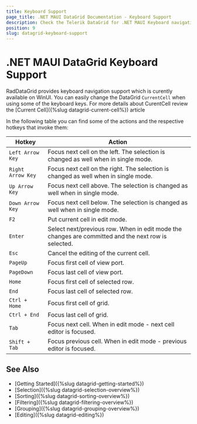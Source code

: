 ```yaml
---
title: Keyboard Support
page_title: .NET MAUI DataGrid Documentation - Keyboard Support
description: Check the Telerik DataGrid for .NET MAUI Keyboard navigation article.
position: 9
slug: datagrid-keyboard-support
---
```


# .NET MAUI DataGrid Keyboard Support

RadDataGrid provides keyboard navigation support which is curently available on WinUI. You can easily change the DataGrid `CurrentCell` when using some of the keyboard keys. For more details about CurentCell review the [Current Cell]({%slug datagrid-current-cell%}) article	

In the following table you can find some of the actions and the respective hotkeys that invoke them:

| Hotkey 		    | Action 			|
|-------------------|-------------------|
| `Left Arrow Key`  | Focus next cell on the left. The selection is changed as well when in single mode. |
| `Right Arrow Key` | Focus next cell on the right. The selection is changed as well when in single mode. |
| `Up Arrow Key`    | Focus next cell above. The selection is changed as well when in single mode. |
| `Down Arrow Key`  | Focus next cell below. The selection is changed as well when in single mode. |
| `F2`              | Put current cell in edit mode. |
| `Enter`	        | Select next/previous row. When in edit mode the changes are committed and the next row is selected. |
| `Esc`				| Cancel the editing of the current cell. |
| `PageUp`		    | Focus first cell of view port. |
| `PageDown`	    | Focus last cell of view port. |
| `Home`	        | Focus first cell of selected row. |
| `End`				| Focus last cell of selected row. |
| `Ctrl + Home`		| Focus first cell of grid. |
| `Ctrl + End`		| Focus last cell of grid. |
| `Tab `	        | Focus next cell. When in edit mode - next cell editor is focused. |
| `Shift + Tab`		| Focus previous cell. When in edit mode - previous editor is focused. |

## See Also

- [Getting Started]({%slug datagrid-getting-started%})
- [Selection]({%slug datagrid-selection-overview%})
- [Sorting]({%slug datagrid-sorting-overview%})
- [Filtering]({%slug datagrid-filtering-overview%})
- [Grouping]({%slug datagrid-grouping-overview%})
- [Editing]({%slug datagrid-editing%})
